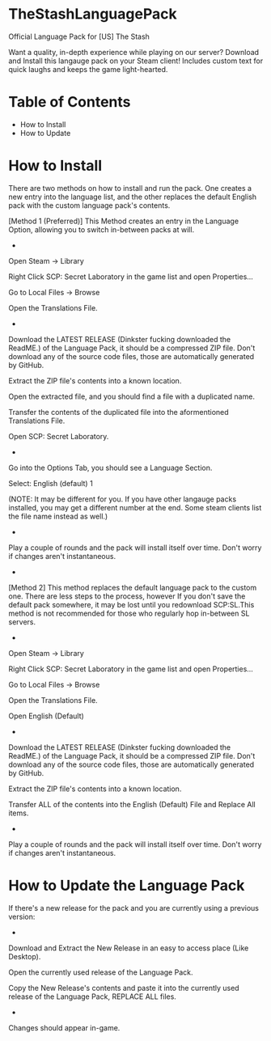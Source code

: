 # TheStashLanguagePack
Official Language Pack for [US] The Stash

Want a quality, in-depth experience while playing on our server? Download and Install this langauge pack on your Steam client!
Includes custom text for quick laughs and keeps the game light-hearted.

# Table of Contents
- How to Install
- How to Update

# How to Install

There are two methods on how to install and run the pack. One creates a new entry into the language list, and the other replaces the default English pack with the custom language pack's contents.


[Method 1 (Preferred)]
This Method creates an entry in the Language Option, allowing you to switch in-between packs at will.

-

Open Steam -> Library

Right Click SCP: Secret Laboratory in the game list and open Properties...

Go to Local Files -> Browse

Open the Translations File.

-

Download the LATEST RELEASE (Dinkster fucking downloaded the ReadME.) of the Language Pack, it should be a compressed ZIP file. Don't download any of the source code files, those are automatically generated by GitHub.

Extract the ZIP file's contents into a known location.

Open the extracted file, and you should find a file with a duplicated name.

Transfer the contents of the duplicated file into the aformentioned Translations File.

Open SCP: Secret Laboratory.

-


Go into the Options Tab, you should see a Language Section.

Select: English (default) 1

(NOTE: It may be different for you. If you have other langauge packs installed, you may get a different number at the end. Some steam clients list the file name instead as well.)

-

Play a couple of rounds and the pack will install itself over time.
Don't worry if changes aren't instantaneous.

-

[Method 2] This method replaces the default language pack to the custom one. There are less steps to the process, however If you don't save the default pack somewhere, it may be lost until you redownload SCP:SL.This method is not recommended for those who regularly hop in-between SL servers.

-

Open Steam -> Library

Right Click SCP: Secret Laboratory in the game list and open Properties...

Go to Local Files -> Browse

Open the Translations File.

Open English (Default)

-

Download the LATEST RELEASE (Dinkster fucking downloaded the ReadME.) of the Language Pack, it should be a compressed ZIP file. Don't download any of the source code files, those are automatically generated by GitHub.

Extract the ZIP file's contents into a known location.

Transfer ALL of the contents into the English (Default) File and Replace All items.

-

Play a couple of rounds and the pack will install itself over time.
Don't worry if changes aren't instantaneous.

# How to Update the Language Pack

If there's a new release for the pack and you are currently using a previous version:

-

Download and Extract the New Release in an easy to access place (Like Desktop).

Open the currently used release of the Language Pack.

Copy the New Release's contents and paste it into the currently used release of the Language Pack, REPLACE ALL files.

-


Changes should appear in-game.
